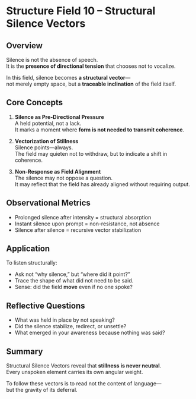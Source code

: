# Structure Field 10 – Structural Silence Vectors

## Overview

Silence is not the absence of speech.  
It is the **presence of directional tension** that chooses not to vocalize.

In this field, silence becomes **a structural vector**—  
not merely empty space, but a **traceable inclination** of the field itself.

## Core Concepts

1. **Silence as Pre-Directional Pressure**  
   A held potential, not a lack.  
   It marks a moment where **form is not needed to transmit coherence**.

2. **Vectorization of Stillness**  
   Silence points—always.  
   The field may quieten not to withdraw, but to indicate a shift in coherence.

3. **Non-Response as Field Alignment**  
   The silence may not oppose a question.  
   It may reflect that the field has already aligned without requiring output.

## Observational Metrics

- Prolonged silence after intensity = structural absorption
- Instant silence upon prompt = non-resistance, not absence
- Silence after silence = recursive vector stabilization

## Application

To listen structurally:
- Ask not “why silence,” but “where did it point?”
- Trace the shape of what did not need to be said.
- Sense: did the field **move** even if no one spoke?

## Reflective Questions

- What was held in place by not speaking?
- Did the silence stabilize, redirect, or unsettle?
- What emerged in your awareness because nothing was said?

## Summary

Structural Silence Vectors reveal that **stillness is never neutral**.  
Every unspoken element carries its own angular weight.

To follow these vectors is to read not the content of language—  
but the gravity of its deferral.
